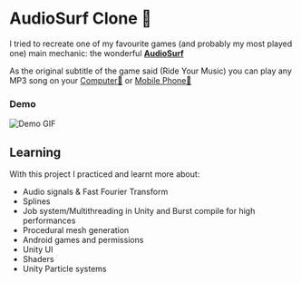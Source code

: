 # AudioSurf Clone 🎵

I tried to recreate one of my favourite games (and probably my most played one) main mechanic: the wonderful <a href="https://store.steampowered.com/app/12900/AudioSurf/"><b>AudioSurf</b></a>

As the original subtitle of the game said (Ride Your Music) you can play any MP3 song on your <a href="https://github.com/Baldi00/AudioSurfClone/releases/download/v1.0/AudioSurfClone-WINDOWS.zip">Computer🚀</a> or <a href="https://github.com/Baldi00/AudioSurfClone/releases/download/v1.0/AudioSurfClone-ANDROID.apk">Mobile Phone🚀</a>

### Demo
<img src="androidGIF.gif" alt="Demo GIF">

## Learning
With this project I practiced and learnt more about:
- Audio signals & Fast Fourier Transform
- Splines
- Job system/Multithreading in Unity and Burst compile for high performances
- Procedural mesh generation
- Android games and permissions
- Unity UI
- Shaders
- Unity Particle systems
